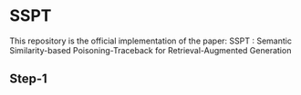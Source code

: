 # SSPT
This repository is the official implementation of the paper: SSPT : Semantic Similarity-based Poisoning-Traceback for Retrieval-Augmented Generation

## Step-1


